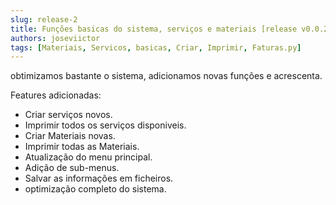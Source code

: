 ```yaml
---
slug: release-2
title: Funções basicas do sistema, serviços e materiais [release v0.0.2]
authors: joseviictor
tags: [Materiais, Servicos, basicas, Criar, Imprimir, Faturas.py]
---
```


obtimizamos bastante o sistema, adicionamos novas funções e acrescenta.

Features adicionadas:

<!--truncate-->

* Criar serviços novos.
* Imprimir todos os serviços disponiveis.
* Criar Materiais novas.
* Imprimir todas as Materiais.
* Atualização do menu principal.
* Adição de sub-menus.
* Salvar as informações em ficheiros.
* optimização completo do sistema.